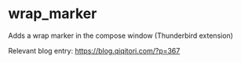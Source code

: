 # wrap_marker
Adds a wrap marker in the compose window (Thunderbird extension)

Relevant blog entry: https://blog.qiqitori.com/?p=367
